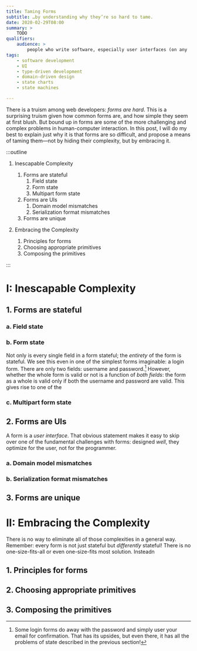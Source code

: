 ```yaml
---
title: Taming Forms
subtitle: …by understanding why they’re so hard to tame.
date: 2020-02-29T08:00
summary: >
    TODO
qualifiers:
    audience: >
        people who write software, especially user interfaces (on any  platform, in any language).
tags:
    - software development
    - UI
    - type-driven development
    - domain-driven design
    - state charts
    - state machines

---
```



<!--

References:

- [principled forms writeup](https://gist.github.com/chriskrycho/48fa641eeb55217d4063592b411b1192)
- [Slack discussion with Andrew Noyes](https://linkedin-randd.slack.com/archives/DHCGXKD3N/p1581107886022400)

-->

There is a truism among web developers: *forms are hard*. This is a surprising truism given how common forms are, and how simple they seem at first blush. But bound up in forms are some of the more challenging and complex problems in human-computer interaction. In this post, I will do my best to explain just why it is that forms are so difficult, and propose a means of taming them—not by hiding their complexity, but by embracing it.

:::outline

1. Inescapable Complexity
    1. Forms are stateful
        1. Field state
        2. Form state
        3. Multipart form state
    2. Forms are UIs
        1. Domain model mismatches
        2. Serialization format mismatches
	3. Forms are unique

2. Embracing the Complexity
    1. Principles for forms
    2. Choosing appropriate primitives
    3. Composing the primitives

:::

# I: Inescapable Complexity

## 1. Forms are stateful

### a. Field state

### b. Form state

Not only is every single field in a form stateful; the *entirety* of the form is stateful. We see this even in one of the simplest forms imaginable: a login form. There are only two fields: username and password.[^simpler-login] However, whether the whole form is valid or not is a function of *both fields*: the form as a whole is valid only if both the username and password are valid. This gives rise to one of the 

[^simpler-login]: Some login forms do away with the password and simply user your email for confirmation. That has its upsides, but even there, it has all the problems of state described in the previous section!

### c. Multipart form state

## 2. Forms are UIs

A form is a *user interface*. That obvious statement makes it easy to skip over one of the fundamental challenges with forms: designed *well*, they optimize for the user, not for the programmer.

### a. Domain model mismatches

### b. Serialization format mismatches

## 3. Forms are unique

# II: Embracing the Complexity

There is no way to eliminate all of those complexities in a general way. Remember: every form is not just stateful but *differently* stateful! There is no one-size-fits-all or even one-size-fits most solution. Insteadn

## 1. Principles for forms
## 2. Choosing appropriate primitives
## 3. Composing the primitives
